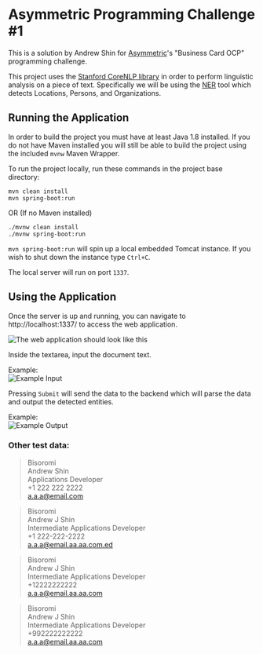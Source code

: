 # Asymmetric Programming Challenge #1

This is a solution by Andrew Shin for [Asymmetric](https://asymmetrik.com/programming-challenges/)'s "Business Card OCP"   programming challenge.  

 This project uses the [Stanford CoreNLP library](https://stanfordnlp.github.io/CoreNLP/) in order to perform linguistic analysis on a piece of text. Specifically we will be using the [NER](https://nlp.stanford.edu/software/CRF-NER.html) tool which detects Locations, Persons, and Organizations.

## Running the Application

In order to build the project you must have at least Java 1.8 installed. If you do not have Maven installed you will still be able to build the project using the included `mvnw` Maven Wrapper.  

To run the project locally, run these commands in the project base directory:

	mvn clean install
	mvn spring-boot:run

OR (If no Maven installed)

	./mvnw clean install
	./mvnw spring-boot:run  
  
`mvn spring-boot:run` will spin up a local embedded Tomcat instance. If you wish to shut down the instance type `Ctrl+C`.

The local server will run on port `1337`.

## Using the Application

Once the server is up and running, you can navigate to http://localhost:1337/ to access the web application. 

![The web application should look like this](https://media.discordapp.net/attachments/518289321950707713/610594008229478441/unknown.png?width=770&height=291)
  

Inside the textarea, input the document text.

Example:  
![Example Input](https://cdn.discordapp.com/attachments/518289321950707713/610594492638167048/unknown.png)

Pressing `Submit` will send the data to the backend which will parse the data and output the detected entities.

Example:  
![Example Output](https://cdn.discordapp.com/attachments/518289321950707713/610595247780790272/unknown.png)


### Other test data:

> Bisoromi  
> Andrew Shin  
> Applications Developer  
> +1 222 222 2222  
> a.a.a@email.com  

> Bisoromi   
> Andrew  J  Shin   
> Intermediate  Applications  Developer  
> +1  222-222-2222  
> a.a.a@email.aa.aa.com.ed  

> Bisoromi  
> Andrew  J  Shin  
> Intermediate  Applications  Developer  
> +12222222222  
> a.a.a@email.aa.aa.com  

> Bisoromi  
> Andrew  J  Shin  
> Intermediate  Applications  Developer  
> +992222222222  
> a.a.a@email.aa.aa.com  